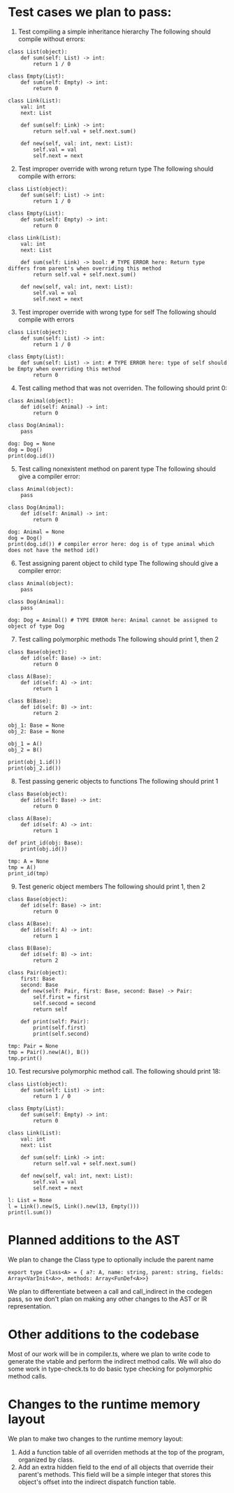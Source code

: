 # Test cases we plan to pass:

1. Test compiling a simple inheritance hierarchy
The following should compile without errors:
```
class List(object):
    def sum(self: List) -> int:
        return 1 / 0

class Empty(List):
    def sum(self: Empty) -> int:
        return 0

class Link(List):
    val: int
    next: List

    def sum(self: Link) -> int:
        return self.val + self.next.sum()

    def new(self, val: int, next: List):
        self.val = val
        self.next = next
```

2. Test improper override with wrong return type
The following should compile with errors:
```
class List(object):
    def sum(self: List) -> int:
        return 1 / 0

class Empty(List):
    def sum(self: Empty) -> int:
        return 0

class Link(List):
    val: int
    next: List

    def sum(self: Link) -> bool: # TYPE ERROR here: Return type differs from parent's when overriding this method
        return self.val + self.next.sum()

    def new(self, val: int, next: List): 
        self.val = val
        self.next = next
```

3. Test improper override with wrong type for self
The following should compile with errors
```
class List(object):
    def sum(self: List) -> int:
        return 1 / 0

class Empty(List):
    def sum(self: List) -> int: # TYPE ERROR here: type of self should be Empty when overriding this method
        return 0
```

4. Test calling method that was not overriden. 
The following should print 0:
```
class Animal(object):
    def id(self: Animal) -> int:
        return 0

class Dog(Animal):
    pass

dog: Dog = None
dog = Dog()
print(dog.id())
```

5. Test calling nonexistent method on parent type
The following should give a compiler error:
```
class Animal(object):
    pass

class Dog(Animal):
    def id(self: Animal) -> int:
        return 0

dog: Animal = None
dog = Dog()
print(dog.id()) # compiler error here: dog is of type animal which does not have the method id()
```

6. Test assigning parent object to child type
The following should give a compiler error:
```
class Animal(object):
    pass

class Dog(Animal):
    pass

dog: Dog = Animal() # TYPE ERROR here: Animal cannot be assigned to object of type Dog
```

7. Test calling polymorphic methods
The following should print 1, then 2
```
class Base(object):
    def id(self: Base) -> int:
        return 0

class A(Base):
    def id(self: A) -> int:
        return 1

class B(Base):
    def id(self: B) -> int:
        return 2

obj_1: Base = None
obj_2: Base = None

obj_1 = A()
obj_2 = B()

print(obj_1.id())
print(obj_2.id())
```

8. Test passing generic objects to functions
The following should print 1
```
class Base(object):
    def id(self: Base) -> int:
        return 0

class A(Base):
    def id(self: A) -> int:
        return 1

def print_id(obj: Base):
    print(obj.id())

tmp: A = None
tmp = A()
print_id(tmp)
```

9. Test generic object members
The following should print 1, then 2
```
class Base(object):
    def id(self: Base) -> int:
        return 0

class A(Base):
    def id(self: A) -> int:
        return 1

class B(Base):
    def id(self: B) -> int:
        return 2

class Pair(object):
    first: Base
    second: Base
    def new(self: Pair, first: Base, second: Base) -> Pair:
        self.first = first
        self.second = second
        return self

    def print(self: Pair):
        print(self.first)
        print(self.second)   

tmp: Pair = None
tmp = Pair().new(A(), B())
tmp.print()
```

10. Test recursive polymorphic method call.
The following should print 18:
```
class List(object):
    def sum(self: List) -> int:
        return 1 / 0

class Empty(List):
    def sum(self: Empty) -> int:
        return 0

class Link(List):
    val: int
    next: List

    def sum(self: Link) -> int:
        return self.val + self.next.sum()

    def new(self, val: int, next: List):
        self.val = val
        self.next = next

l: List = None
l = Link().new(5, Link().new(13, Empty()))
print(l.sum())
```

# Planned additions to the AST
We plan to change the Class type to optionally include the parent name
```
export type Class<A> = { a?: A, name: string, parent: string, fields: Array<VarInit<A>>, methods: Array<FunDef<A>>}
```

We plan to differentiate between a call and call_indirect in the codegen pass, so we don't plan on making any other changes to the AST or IR representation.

# Other additions to the codebase
Most of our work will be in compiler.ts, where we plan to write code to generate the vtable and perform the indirect method calls.
We will also do some work in type-check.ts to do basic type checking for polymorphic method calls.

# Changes to the runtime memory layout
We plan to make two changes to the runtime memory layout:
1. Add a function table of all overriden methods at the top of the program, organized by class.
2. Add an extra hidden field to the end of all objects that override their parent's methods. This field will be a simple integer that stores this object's offset into the indirect dispatch function table.

